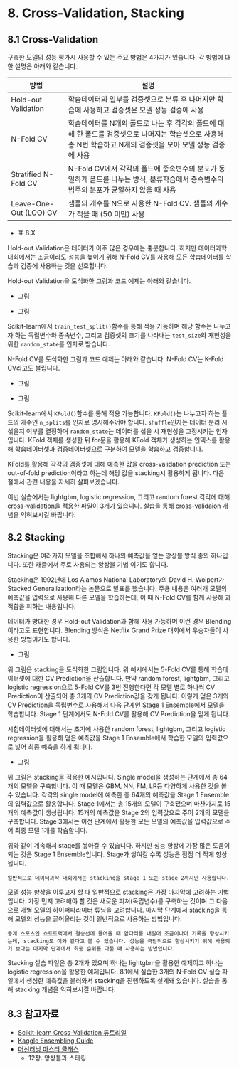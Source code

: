 # 8. Cross-Validation, Stacking

## 8.1 Cross-Validation

구축한 모델의 성능 평가시 사용할 수 있는 주요 방법은 4가지가 있습니다. 각 방법에 대한 설명은 아래와 같습니다. 

방법 | 설명 |
---------|----------|
 Hold-out Validation | 학습데이터의 일부를 검증셋으로 분류 후 나머지만 학습에 사용하고 검증셋은 모델 성능 검증에 사용 | 
 N-Fold CV | 학습데이터를 N개의 폴드로 나눈 후 각각의 폴드에 대해 한 폴드를 검증셋으로 나머지는 학습셋으로 사용해 총 N번 학습하고 N개의 검증셋을 모아 모델 성능 검증에 사용 | 
 Stratified N-Fold CV | N-Fold CV에서 각각의 폴드에 종속변수의 분포가 동일하게 폴드를 나누는 방식, 분류학습에서 종속변수의 범주의 분포가 균일하지 않을 때 사용 | 
 Leave-One-Out (LOO) CV | 샘플의 개수를 N으로 사용한 N-Fold CV. 샘플의 개수가 적을 때 (50 미만) 사용 | 
 - 표 8.X 

Hold-out Validation은 데이터가 아주 많은 경우에는 충분합니다. 하지만 데이터과학 대회에서는 조금이라도 성능을 높이기 위해 N-Fold CV를 사용해 모든 학습데이터를 학습과 검증에 사용하는 것을 선호합니다. 

Hold-out Validation을 도식화한 그림과 코드 예제는 아래와 같습니다. 

- 그림

- 그림

Scikit-learn에서 `train_test_split()`함수를 통해 적용 가능하며 해당 함수는 나누고자 하는 독립변수와 종속변수, 그리고 검증셋의 크기를 나타내는 `test_size`와 재현성을 위한 `random_state`를 인자로 받습니다. 

N-Fold CV를 도식화한 그림과 코드 예제는 아래와 같습니다. N-Fold CV는 K-Fold CV라고도 불립니다. 

- 그림

- 그림

Scikit-learn에서 `KFold()`함수를 통해 적용 가능합니다. `KFold()`는 나누고자 하는 폴드의 개수인 `n_splits`를 인자로 명시해주어야 합니다. `shuffle`인자는 데이터 분리 시 섞을지 여부를 결정하며 `random_state`는 데이터를 섞을 시 재현성을 고정시키는 인자입니다. KFold 객체를 생성한 뒤 for문을 활용해 KFold 객체가 생성하는 인덱스를 활용해 학습데이터셋과 검증데이터셋으로 구분하여 모델을 학습하고 검증합니다. 

KFold를 활용해 각각의 검증셋에 대해 예측한 값을 cross-validation prediction 또는 out-of-fold prediction이라고 하는데 해당 값을 stacking시 활용하게 됩니다. 다음 절에서 관련 내용을 자세히 살펴보겠습니다. 

이번 실습에서는 lightgbm, logistic regression, 그리고 random forest 각각에 대해 cross-validation을 적용한 파일이 3개가 있습니다. 실습을 통해 cross-validaion 개념을 익혀보시길 바랍니다. 

## 8.2 Stacking

Stacking은 여러가지 모델을 조합해서 하나의 예측값을 얻는 앙상블 방식 중의 하나입니다. 또한 캐글에서 주로 사용되는 앙상블 기법 이기도 합니다. 

Stacking은 1992년에 Los Alamos National Laboratory의 David H. Wolpert가 Stacked Generalization라는 논문으로 발표를 했습니다. 주용 내용은 여러개 모델의 예측값을 입력으로 사용해 다른 모델을 학습하는데, 이 때 N-Fold CV를 함께 사용해 과적합을 피하는 내용입니다. 

데이터가 방대한 경우 Hold-out Validation과 함께 사용 가능하며 이런 경우 Blending이라고도 표현합니다. Blending 방식은 Netflix Grand Prize 대회에서 우승자들이 사용한 방법이기도 합니다. 

- 그림

위 그림은 stacking을 도식화한 그림입니다. 위 예시에서는 5-Fold CV를 통해 학습데이터셋에 대한 CV Prediction을 산출합니다. 만약 random forest, lightgbm, 그리고 logistic regression으로 5-Fold CV를 3번 진행한다면 각 모델 별로 하나씩 CV Prediction이 산출되어 총 3개의 CV Prediction값을 갖게 됩니다. 이렇게 얻은 3개의 CV Prediction을 독립변수로 사용해서 다음 단계인 Stage 1 Ensemble에서 모델을 학습합니다. Stage 1 단계에서도 N-Fold CV를 활용해 CV Prediction을 얻게 됩니다. 

시험데이터셋에 대해서는 초기에 사용한 random forest, lightgbm, 그리고 logistic regression을 활용해 얻은 예측값을 Stage 1 Ensemble에서 학습한 모델의 입력값으로 넣어 최종 예측을 하게 됩니다. 

- 그림

위 그림은 stacking을 적용한 예시입니다. Single model을 생성하는 단계에서 총 64개의 모델을 구축합니다. 이 때 모델은 GBM, NN, FM, LR등 다양하게 사용한 것을 볼 수 있습니다. 각각의 single model에 예측한 총 64개의 예측값을 Stage 1 Ensemble의 입력값으로 활용합니다. Stage 1에서는 총 15개의 모델이 구축됐으며 마찬가지로 15개의 예측값이 생성됩니다. 15개의 예측값을 Stage 2의 입력값으로 주어 2개의 모델을 구축합니다. Stage 3에서는 이전 단계에서 활용한 모든 모델의 예측값을 입력값으로 주어 최종 모델 1개를 학습합니다. 

위와 같이 계속해서 stage를 쌓아갈 수 있습니다. 하지만 성능 향상에 가장 많은 도움이 되는 것은 Stage 1 Ensemble입니다. Stage가 쌓여갈 수록 성능은 점점 더 적게 향상됩니다. 

```{tip}
일반적으로 데이터과학 대회에서는 stacking을 stage 1 또는 stage 2까지만 사용합니다.
```

모델 성능 향상을 이루고자 할 때 일반적으로 stacking은 가장 마지막에 고려하는 기법입니다. 가장 먼저 고려해야 할 것은 새로운 피쳐(독립변수)를 구축하는 것이며 그 다음으로 개별 모델의 하이퍼파라미터 튜닝을 고려합니다. 마지막 단계에서 stacking을 통해 모델의 성능을 끌어올리는 것이 일반적으로 사용하는 방법입니다. 

```{note}
동계 스포츠인 쇼트트랙에서 결승선에 들어올 때 앞다리를 내밀어 조금이나마 기록을 향상시키는데, stacking도 이와 같다고 볼 수 있습니다. 성능을 극단적으로 향상시키기 위해 사용되기 보다는 마지막 단계에서 최종 순위를 다툴 때 사용하는 방법입니다. 
```

Stacking 실습 파일은 총 2개가 있으며 하나는 lightgbm을 활용한 예제이고 하나는 logistic regression을 활용한 예제입니다. 8.1에서 실습한 3개의 N-Fold CV 실습 파일에서 생성한 예측값을 불러와서 stacking을 진행하도록 설계돼 있습니다. 실습을 통해 stacking 개념을 익혀보시길 바랍니다. 

## 8.3 참고자료

- [Scikit-learn Cross-Validation 튜토리얼](https://scikit-learn.org/stable/modules/cross_validation.html)
- [Kaggle Ensembling Guide](http://mlwave.com/kaggle-ensembling-guide/)
- [머신러닝 마스터 클래스](https://www.upaper.net/jeongyoonlee/1136706)
    - 12장. 앙상블과 스태킹
